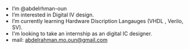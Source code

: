 - I’m @abdelrhman-oun
- I’m interested in Digital IV design.
- I’m currently learning Hardware Discription Langauges (VHDL , Verilo, SV).
- I'm looking to take an internship as an digital IC designer.
- mail: abdelrahman.mo.oun@gmail.com

<!---
abdelrhman-oun/abdelrhman-oun is a ✨ special ✨ repository because its `README.md` (this file) appears on your GitHub profile.
You can click the Preview link to take a look at your changes.
--->
